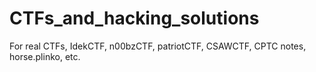 # CTFs_and_hacking_solutions
For real CTFs, IdekCTF, n00bzCTF, patriotCTF, CSAWCTF, CPTC notes, horse.plinko, etc.
